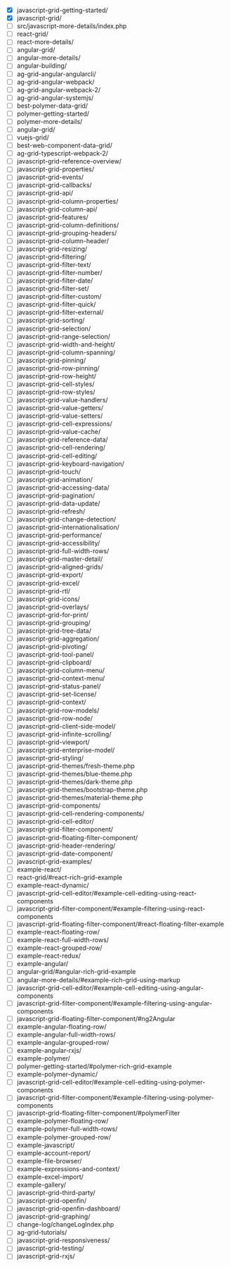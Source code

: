 - [x] javascript-grid-getting-started/
 - [x] javascript-grid/
 - [ ] src/javascript-more-details/index.php
 - [ ] react-grid/
 - [ ] react-more-details/
 - [ ] angular-grid/
 - [ ] angular-more-details/
 - [ ] angular-building/
 - [ ] ag-grid-angular-angularcli/
 - [ ] ag-grid-angular-webpack/
 - [ ] ag-grid-angular-webpack-2/
 - [ ] ag-grid-angular-systemjs/
 - [ ] best-polymer-data-grid/
 - [ ] polymer-getting-started/
 - [ ] polymer-more-details/
 - [ ] angular-grid/
 - [ ] vuejs-grid/
 - [ ] best-web-component-data-grid/
 - [ ] ag-grid-typescript-webpack-2/
 - [ ] javascript-grid-reference-overview/
 - [ ] javascript-grid-properties/
 - [ ] javascript-grid-events/
 - [ ] javascript-grid-callbacks/
 - [ ] javascript-grid-api/
 - [ ] javascript-grid-column-properties/
 - [ ] javascript-grid-column-api/
 - [ ] javascript-grid-features/
 - [ ] javascript-grid-column-definitions/
 - [ ] javascript-grid-grouping-headers/
 - [ ] javascript-grid-column-header/
 - [ ] javascript-grid-resizing/
 - [ ] javascript-grid-filtering/
 - [ ] javascript-grid-filter-text/
 - [ ] javascript-grid-filter-number/
 - [ ] javascript-grid-filter-date/
 - [ ] javascript-grid-filter-set/
 - [ ] javascript-grid-filter-custom/
 - [ ] javascript-grid-filter-quick/
 - [ ] javascript-grid-filter-external/
 - [ ] javascript-grid-sorting/
 - [ ] javascript-grid-selection/
 - [ ] javascript-grid-range-selection/
 - [ ] javascript-grid-width-and-height/
 - [ ] javascript-grid-column-spanning/
 - [ ] javascript-grid-pinning/
 - [ ] javascript-grid-row-pinning/
 - [ ] javascript-grid-row-height/
 - [ ] javascript-grid-cell-styles/
 - [ ] javascript-grid-row-styles/
 - [ ] javascript-grid-value-handlers/
 - [ ] javascript-grid-value-getters/
 - [ ] javascript-grid-value-setters/
 - [ ] javascript-grid-cell-expressions/
 - [ ] javascript-grid-value-cache/
 - [ ] javascript-grid-reference-data/
 - [ ] javascript-grid-cell-rendering/
 - [ ] javascript-grid-cell-editing/
 - [ ] javascript-grid-keyboard-navigation/
 - [ ] javascript-grid-touch/
 - [ ] javascript-grid-animation/
 - [ ] javascript-grid-accessing-data/
 - [ ] javascript-grid-pagination/
 - [ ] javascript-grid-data-update/
 - [ ] javascript-grid-refresh/
 - [ ] javascript-grid-change-detection/
 - [ ] javascript-grid-internationalisation/
 - [ ] javascript-grid-performance/
 - [ ] javascript-grid-accessibility/
 - [ ] javascript-grid-full-width-rows/
 - [ ] javascript-grid-master-detail/
 - [ ] javascript-grid-aligned-grids/
 - [ ] javascript-grid-export/
 - [ ] javascript-grid-excel/
 - [ ] javascript-grid-rtl/
 - [ ] javascript-grid-icons/
 - [ ] javascript-grid-overlays/
 - [ ] javascript-grid-for-print/
 - [ ] javascript-grid-grouping/
 - [ ] javascript-grid-tree-data/
 - [ ] javascript-grid-aggregation/
 - [ ] javascript-grid-pivoting/
 - [ ] javascript-grid-tool-panel/
 - [ ] javascript-grid-clipboard/
 - [ ] javascript-grid-column-menu/
 - [ ] javascript-grid-context-menu/
 - [ ] javascript-grid-status-panel/
 - [ ] javascript-grid-set-license/
 - [ ] javascript-grid-context/
 - [ ] javascript-grid-row-models/
 - [ ] javascript-grid-row-node/
 - [ ] javascript-grid-client-side-model/
 - [ ] javascript-grid-infinite-scrolling/
 - [ ] javascript-grid-viewport/
 - [ ] javascript-grid-enterprise-model/
 - [ ] javascript-grid-styling/
 - [ ] javascript-grid-themes/fresh-theme.php
 - [ ] javascript-grid-themes/blue-theme.php
 - [ ] javascript-grid-themes/dark-theme.php
 - [ ] javascript-grid-themes/bootstrap-theme.php
 - [ ] javascript-grid-themes/material-theme.php
 - [ ] javascript-grid-components/
 - [ ] javascript-grid-cell-rendering-components/
 - [ ] javascript-grid-cell-editor/
 - [ ] javascript-grid-filter-component/
 - [ ] javascript-grid-floating-filter-component/
 - [ ] javascript-grid-header-rendering/
 - [ ] javascript-grid-date-component/
 - [ ] javascript-grid-examples/
 - [ ] example-react/
 - [ ] react-grid/#react-rich-grid-example
 - [ ] example-react-dynamic/
 - [ ] javascript-grid-cell-editor/#example-cell-editing-using-react-components
 - [ ] javascript-grid-filter-component/#example-filtering-using-react-components
 - [ ] javascript-grid-floating-filter-component/#react-floating-filter-example
 - [ ] example-react-floating-row/
 - [ ] example-react-full-width-rows/
 - [ ] example-react-grouped-row/
 - [ ] example-react-redux/
 - [ ] example-angular/
 - [ ] angular-grid/#angular-rich-grid-example
 - [ ] angular-more-details/#example-rich-grid-using-markup
 - [ ] javascript-grid-cell-editor/#example-cell-editing-using-angular-components
 - [ ] javascript-grid-filter-component/#example-filtering-using-angular-components
 - [ ] javascript-grid-floating-filter-component/#ng2Angular
 - [ ] example-angular-floating-row/
 - [ ] example-angular-full-width-rows/
 - [ ] example-angular-grouped-row/
 - [ ] example-angular-rxjs/
 - [ ] example-polymer/
 - [ ] polymer-getting-started/#polymer-rich-grid-example
 - [ ] example-polymer-dynamic/
 - [ ] javascript-grid-cell-editor/#example-cell-editing-using-polymer-components
 - [ ] javascript-grid-filter-component/#example-filtering-using-polymer-components
 - [ ] javascript-grid-floating-filter-component/#polymerFilter
 - [ ] example-polymer-floating-row/
 - [ ] example-polymer-full-width-rows/
 - [ ] example-polymer-grouped-row/
 - [ ] example-javascript/
 - [ ] example-account-report/
 - [ ] example-file-browser/
 - [ ] example-expressions-and-context/
 - [ ] example-excel-import/
 - [ ] example-gallery/
 - [ ] javascript-grid-third-party/
 - [ ] javascript-grid-openfin/
 - [ ] javascript-grid-openfin-dashboard/
 - [ ] javascript-grid-graphing/
 - [ ] change-log/changeLogIndex.php
 - [ ] ag-grid-tutorials/
 - [ ] javascript-grid-responsiveness/
 - [ ] javascript-grid-testing/
 - [ ] javascript-grid-rxjs/
